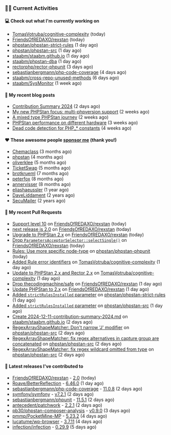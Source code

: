 ### 👨‍💻 Current Activities


#### 💻 Check out what I'm currently working on

- [TomasVotruba/cognitive-complexity](https://github.com/TomasVotruba/cognitive-complexity) (today)
- [FriendsOfREDAXO/rexstan](https://github.com/FriendsOfREDAXO/rexstan) (today)
- [phpstan/phpstan-strict-rules](https://github.com/phpstan/phpstan-strict-rules) (1 day ago)
- [phpstan/phpstan-src](https://github.com/phpstan/phpstan-src) (1 day ago)
- [staabm/staabm.github.io](https://github.com/staabm/staabm.github.io) (1 day ago)
- [staabm/phpstan-dba](https://github.com/staabm/phpstan-dba) (1 day ago)
- [rectorphp/rector-phpunit](https://github.com/rectorphp/rector-phpunit) (3 days ago)
- [sebastianbergmann/php-code-coverage](https://github.com/sebastianbergmann/php-code-coverage) (4 days ago)
- [staabm/cross-repo-unused-methods](https://github.com/staabm/cross-repo-unused-methods) (6 days ago)
- [staabm/SysMonitor](https://github.com/staabm/SysMonitor) (1 week ago)


#### 📜 My recent blog posts

- [Contribution Summary 2024](https://staabm.github.io/2024/12/11/contribution-summary-2024.html) (2 days ago)
- [My new PHPStan focus: multi-phpversion support](https://staabm.github.io/2024/11/28/phpstan-php-version-in-scope.html) (2 weeks ago)
- [A mixed type PHPStan journey](https://staabm.github.io/2024/11/26/phpstan-mixed-types.html) (2 weeks ago)
- [PHPStan performance on different hardware](https://staabm.github.io/2024/11/17/phpstan-performance-on-different-hardware.html) (3 weeks ago)
- [Dead code detection for PHP_* constants](https://staabm.github.io/2024/11/14/phpstan-php-version-narrowing.html) (4 weeks ago)


#### ❤️ These awesome people [sponsor me](https://github.com/sponsors/staabm) (thank you!)

- [Chemaclass](https://github.com/Chemaclass) (3 months ago)
- [phpstan](https://github.com/phpstan) (4 months ago)
- [oliverklee](https://github.com/oliverklee) (5 months ago)
- [TicketSwap](https://github.com/TicketSwap) (5 months ago)
- [brotkrueml](https://github.com/brotkrueml) (7 months ago)
- [peterfox](https://github.com/peterfox) (8 months ago)
- [annervisser](https://github.com/annervisser) (8 months ago)
- [eliashaeussler](https://github.com/eliashaeussler) (1 year ago)
- [DaveLiddament](https://github.com/DaveLiddament) (2 years ago)
- [SecuMailer](https://github.com/SecuMailer) (2 years ago)


#### 🔨 My recent Pull Requests

- [Support level 10](https://github.com/FriendsOfREDAXO/rexstan/pull/787) on [FriendsOfREDAXO/rexstan](https://github.com/FriendsOfREDAXO/rexstan) (today)
- [next release is 2.0](https://github.com/FriendsOfREDAXO/rexstan/pull/786) on [FriendsOfREDAXO/rexstan](https://github.com/FriendsOfREDAXO/rexstan) (today)
- [Upgrade to PHPStan 2.x](https://github.com/FriendsOfREDAXO/rexstan/pull/785) on [FriendsOfREDAXO/rexstan](https://github.com/FriendsOfREDAXO/rexstan) (today)
- [Drop `ParametersAcceptorSelector::selectSingle()`](https://github.com/FriendsOfREDAXO/rexstan/pull/784) on [FriendsOfREDAXO/rexstan](https://github.com/FriendsOfREDAXO/rexstan) (today)
- [Rules: Use more specific node-type](https://github.com/phpstan/phpstan-phpunit/pull/217) on [phpstan/phpstan-phpunit](https://github.com/phpstan/phpstan-phpunit) (today)
- [Added Rule error identifiers](https://github.com/TomasVotruba/cognitive-complexity/pull/10) on [TomasVotruba/cognitive-complexity](https://github.com/TomasVotruba/cognitive-complexity) (1 day ago)
- [Update to PHPStan 2.x and Rector 2.x](https://github.com/TomasVotruba/cognitive-complexity/pull/9) on [TomasVotruba/cognitive-complexity](https://github.com/TomasVotruba/cognitive-complexity) (1 day ago)
- [Drop thecodingmachine/safe](https://github.com/FriendsOfREDAXO/rexstan/pull/783) on [FriendsOfREDAXO/rexstan](https://github.com/FriendsOfREDAXO/rexstan) (1 day ago)
- [Update PHPStan to 2.x](https://github.com/FriendsOfREDAXO/rexstan/pull/782) on [FriendsOfREDAXO/rexstan](https://github.com/FriendsOfREDAXO/rexstan) (1 day ago)
- [Added `strictRulesInstalled` parameter](https://github.com/phpstan/phpstan-strict-rules/pull/254) on [phpstan/phpstan-strict-rules](https://github.com/phpstan/phpstan-strict-rules) (1 day ago)
- [Added `strictRulesInstalled` parameter](https://github.com/phpstan/phpstan-src/pull/3729) on [phpstan/phpstan-src](https://github.com/phpstan/phpstan-src) (1 day ago)
- [Create 2024-12-11-contribution-summary-2024.md](https://github.com/staabm/staabm.github.io/pull/128) on [staabm/staabm.github.io](https://github.com/staabm/staabm.github.io) (2 days ago)
- [RegexArrayShapeMatcher: Don&#39;t narrow &#39;J&#39; modifier](https://github.com/phpstan/phpstan-src/pull/3723) on [phpstan/phpstan-src](https://github.com/phpstan/phpstan-src) (2 days ago)
- [RegexArrayShapeMatcher: fix regex alternatives in capture group are concatenated](https://github.com/phpstan/phpstan-src/pull/3722) on [phpstan/phpstan-src](https://github.com/phpstan/phpstan-src) (2 days ago)
- [RegexArrayShapeMatcher: fix regex wildcard omitted from type](https://github.com/phpstan/phpstan-src/pull/3721) on [phpstan/phpstan-src](https://github.com/phpstan/phpstan-src) (2 days ago)


#### 🔭 Latest releases I've contributed to

- [FriendsOfREDAXO/rexstan](https://github.com/FriendsOfREDAXO/rexstan) - [2.0](https://github.com/FriendsOfREDAXO/rexstan/releases/tag/2.0) (today)
- [Roave/BetterReflection](https://github.com/Roave/BetterReflection) - [6.46.0](https://github.com/Roave/BetterReflection/releases/tag/6.46.0) (1 day ago)
- [sebastianbergmann/php-code-coverage](https://github.com/sebastianbergmann/php-code-coverage) - [11.0.8](https://github.com/sebastianbergmann/php-code-coverage/releases/tag/11.0.8) (2 days ago)
- [symfony/symfony](https://github.com/symfony/symfony) - [v7.2.1](https://github.com/symfony/symfony/releases/tag/v7.2.1) (2 days ago)
- [sebastianbergmann/phpunit](https://github.com/sebastianbergmann/phpunit) - [11.5.1](https://github.com/sebastianbergmann/phpunit/releases/tag/11.5.1) (2 days ago)
- [antecedent/patchwork](https://github.com/antecedent/patchwork) - [2.2.1](https://github.com/antecedent/patchwork/releases/tag/2.2.1) (2 days ago)
- [pb30/phpstan-composer-analysis](https://github.com/pb30/phpstan-composer-analysis) - [v0.9.0](https://github.com/pb30/phpstan-composer-analysis/releases/tag/v0.9.0) (3 days ago)
- [pmmp/PocketMine-MP](https://github.com/pmmp/PocketMine-MP) - [5.23.2](https://github.com/pmmp/PocketMine-MP/releases/tag/5.23.2) (4 days ago)
- [lucatume/wp-browser](https://github.com/lucatume/wp-browser) - [3.7.11](https://github.com/lucatume/wp-browser/releases/tag/3.7.11) (4 days ago)
- [infection/infection](https://github.com/infection/infection) - [0.29.9](https://github.com/infection/infection/releases/tag/0.29.9) (5 days ago)
